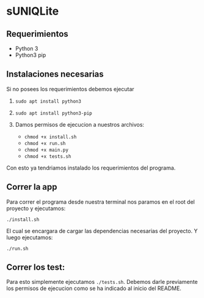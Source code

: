 # sUNlQLite

## Requerimientos
- Python 3
- Python3 pip

## Instalaciones necesarias
Si no posees los requerimientos debemos ejecutar

1. `sudo apt install python3`
2. `sudo apt install python3-pip`
3. Damos permisos de ejecucion a nuestros archivos:

   - `chmod +x install.sh`
   - `chmod +x run.sh`
   - `chmod +x main.py`
   - `chmod +x tests.sh`

Con esto ya tendriamos instalado los requerimientos del programa.

## Correr la app

Para correr el programa desde nuestra terminal nos paramos en el root del proyecto y ejecutamos:

`./install.sh`

El cual se encargara de cargar las dependencias necesarias del proyecto. Y luego ejecutamos:

`./run.sh`

## Correr los test:
Para esto simplemente ejecutamos `./tests.sh`. Debemos darle previamente los permisos de ejecucion como se ha indicado al inicio del README.
